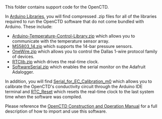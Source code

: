 This folder contains support code for the OpenCTD. 

In [Arduino Libraries](https://github.com/OceanographyforEveryone/OpenCTD/tree/main/Software/Support/Arduino%20Libraries), you will find compressed .zip files for all of the libraries required to run the OpenCTD software that do not come bundled with Arduino. These include:

- [Arduino-Temperature-Control-Library.zip](https://github.com/OceanographyforEveryone/OpenCTD/blob/main/Software/Support/Arduino%20Libraries/Arduino-Temperature-Control-Library.zip) which allows you to communicate with the temperature sensor array.
- [MS5803_14.zip](https://github.com/OceanographyforEveryone/OpenCTD/blob/main/Software/Support/Arduino%20Libraries/MS5803_14.zip) which supports the 14-bar pressure sensors.
- [OneWire.zip](https://github.com/OceanographyforEveryone/OpenCTD/blob/main/Software/Support/Arduino%20Libraries/OneWire.zip) which allows you to control the Dallas 1-wire protocol family of devices.
- [RTClib.zip](https://github.com/OceanographyforEveryone/OpenCTD/blob/main/Software/Support/Arduino%20Libraries/RTClib.zip) which drives the real-time clock.
- [SoftwareSerial.zip](https://github.com/OceanographyforEveryone/OpenCTD/blob/main/Software/Support/Arduino%20Libraries/SoftwareSerial.zip) which enables the serial monitor on the Adafruit Adalogger.

In addition, you will find [Serial_for_EC_Calibration_m0](https://github.com/OceanographyforEveryone/OpenCTD/tree/main/Software/Support/Serial_for_EC_Calibration_m0) which allows you to calibrate the OpenCTD's conductivity circuit through the Arduino IDE terminal and [RTC_Reset](https://github.com/OceanographyforEveryone/OpenCTD/tree/main/Software/Support/RTC_Reset) which resets the real-time clock to the last system time when the software was compiled. 

Please reference the [OpenCTD Construction and Operation Manual](https://github.com/OceanographyforEveryone/OpenCTD/blob/main/Documentation/Manual/OpenCTD_CalibrationDataManagement.pdf) for a full description of how to import and use this software.
